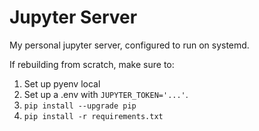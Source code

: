# Jupyter Server

My personal jupyter server, configured to run on systemd.

If rebuilding from scratch, make sure to:

1. Set up pyenv local
2. Set up a .env with `JUPYTER_TOKEN='...'`.
3. `pip install --upgrade pip`
4. `pip install -r requirements.txt`

